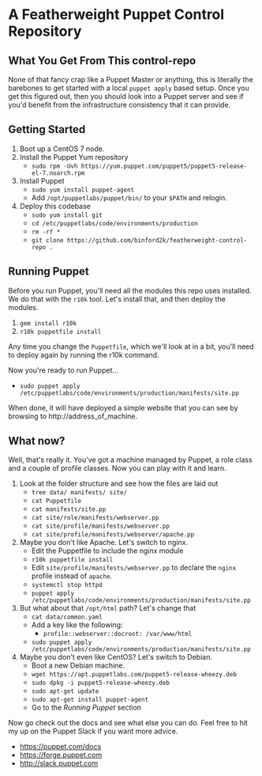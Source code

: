 # A Featherweight Puppet Control Repository

## What You Get From This control-repo

None of that fancy crap like a Puppet Master or anything, this is literally the
barebones to get started with a local `puppet apply` based setup. Once you get
this figured out, then you should look into a Puppet server and see if you'd
benefit from the infrastructure consistency that it can provide.

## Getting Started

1. Boot up a CentOS 7 node.
1. Install the Puppet Yum repository
    * `sudo rpm -Uvh https://yum.puppet.com/puppet5/puppet5-release-el-7.noarch.rpm`
1. Install Puppet
    * `sudo yum install puppet-agent`
    * Add `/opt/puppetlabs/puppet/bin/` to your `$PATH` and relogin.
1. Deploy this codebase
    * `sudo yum install git`
    * `cd /etc/puppetlabs/code/environments/production`
    * `rm -rf *`
    * `git clone https://github.com/binford2k/featherweight-control-repo .`
    
    
## Running Puppet

Before you run Puppet, you'll need all the modules this repo uses installed. We
do that with the `r10k` tool. Let's install that, and then deploy the modules.

1. `gem install r10k`
1. `r10k puppetfile install`

Any time you change the `Puppetfile`, which we'll look at in a bit, you'll need
to deploy again by running the r10k command.

Now you're ready to run Puppet...

* `sudo puppet apply /etc/puppetlabs/code/environments/production/manifests/site.pp`

When done, it will have deployed a simple website that you can see by browsing
to http://address_of_machine.


## What now?

Well, that's really it. You've got a machine managed by Puppet, a role class and
a couple of profile classes. Now you can play with it and learn.

1. Look at the folder structure and see how the files are laid out
    * `tree data/ manifests/ site/`
    * `cat Puppetfile`
    * `cat manifests/site.pp`
    * `cat site/role/manifests/webserver.pp`
    * `cat site/profile/manifests/webserver.pp`
    * `cat site/profile/manifests/webserver/apache.pp`
1. Maybe you don't like Apache. Let's switch to nginx.
    * Edit the Puppetfile to include the nginx module
    * `r10k puppetfile install`
    * Edit `site/profile/manifests/webserver.pp` to declare the `nginx` profile instead of `apache`.
    * `systemctl stop httpd`
    * `puppet apply /etc/puppetlabs/code/environments/production/manifests/site.pp`
1. But what about that `/opt/html` path? Let's change that
    * `cat data/common.yaml`
    * Add a key like the following:
        * `profile::webserver::docroot: /var/www/html`
    * `sudo puppet apply /etc/puppetlabs/code/environments/production/manifests/site.pp`
1. Maybe you don't even like CentOS? Let's switch to Debian.
    * Boot a new Debian machine.
    * `wget https://apt.puppetlabs.com/puppet5-release-wheezy.deb`
    * `sudo dpkg -i puppet5-release-wheezy.deb`
    * `sudo apt-get update`
    * `sudo apt-get install puppet-agent`
    * Go to the *Running Puppet* section

Now go check out the docs and see what else you can do. Feel free to hit my up on
the Puppet Slack if you want more advice.

* https://puppet.com/docs
* https://forge.puppet.com
* http://slack.puppet.com